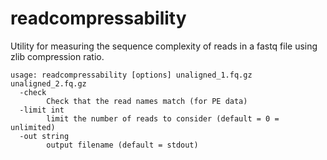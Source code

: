 # readcompressability
Utility for measuring the sequence complexity of reads in a fastq file using zlib compression ratio.

    usage: readcompressability [options] unaligned_1.fq.gz unaligned_2.fq.gz
      -check
        	Check that the read names match (for PE data)
      -limit int
        	limit the number of reads to consider (default = 0 = unlimited)
      -out string
        	output filename (default = stdout)
